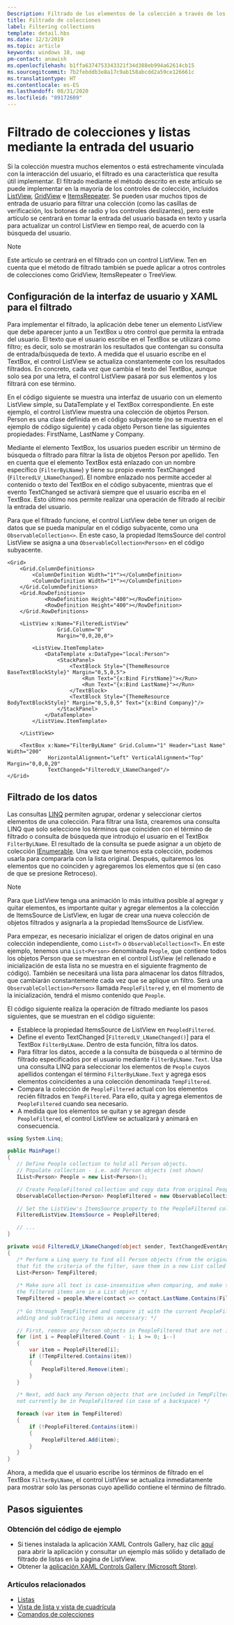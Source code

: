 ```yaml
---
Description: Filtrado de los elementos de la colección a través de los datos proporcionados por el usuario.
title: Filtrado de colecciones
label: Filtering collections
template: detail.hbs
ms.date: 12/3/2019
ms.topic: article
keywords: windows 10, uwp
pm-contact: anawish
ms.openlocfilehash: b1ffa6374753343321f34d388eb994a62614cb15
ms.sourcegitcommit: 7b2febddb3e8a17c9ab158abcdd2a59ce126661c
ms.translationtype: HT
ms.contentlocale: es-ES
ms.lasthandoff: 08/31/2020
ms.locfileid: "89172609"
---
```

# <a name="filtering-collections-and-lists-through-user-input"></a>Filtrado de colecciones y listas mediante la entrada del usuario
Si la colección muestra muchos elementos o está estrechamente vinculada con la interacción del usuario, el filtrado es una característica que resulta útil implementar. El filtrado mediante el método descrito en este artículo se puede implementar en la mayoría de los controles de colección, incluidos [ListView](/uwp/api/Windows.UI.Xaml.Controls.ListView), [GridView](/uwp/api/windows.ui.xaml.controls.gridview) e [ItemsRepeater](/uwp/api/microsoft.ui.xaml.controls.itemsrepeater?view=winui-2.2). Se pueden usar muchos tipos de entrada de usuario para filtrar una colección (como las casillas de verificación, los botones de radio y los controles deslizantes), pero este artículo se centrará en tomar la entrada del usuario basada en texto y usarla para actualizar un control ListView en tiempo real, de acuerdo con la búsqueda del usuario. 

> [!NOTE]
> Este artículo se centrará en el filtrado con un control ListView. Ten en cuenta que el método de filtrado también se puede aplicar a otros controles de colecciones como GridView, ItemsRepeater o TreeView.

## <a name="setting-up-the-ui-and-xaml-for-filtering"></a>Configuración de la interfaz de usuario y XAML para el filtrado
Para implementar el filtrado, la aplicación debe tener un elemento ListView que debe aparecer junto a un TextBox u otro control que permita la entrada del usuario. El texto que el usuario escribe en el TextBox se utilizará como filtro; es decir, solo se mostrarán los resultados que contengan su consulta de entrada/búsqueda de texto. A medida que el usuario escribe en el TextBox, el control ListView se actualiza constantemente con los resultados filtrados. En concreto, cada vez que cambia el texto del TextBox, aunque solo sea por una letra, el control ListView pasará por sus elementos y los filtrará con ese término.

En el código siguiente se muestra una interfaz de usuario con un elemento ListView simple, su DataTemplate y el TextBox correspondiente. En este ejemplo, el control ListView muestra una colección de objetos Person. Person es una clase definida en el código subyacente (no se muestra en el ejemplo de código siguiente) y cada objeto Person tiene las siguientes propiedades: FirstName, LastName y Company.

Mediante el elemento TextBox, los usuarios pueden escribir un término de búsqueda o filtrado para filtrar la lista de objetos Person por apellido. Ten en cuenta que el elemento TextBox está enlazado con un nombre específico (`FilterByLName`) y tiene su propio evento TextChanged (`FilteredLV_LNameChanged`). El nombre enlazado nos permite acceder al contenido o texto del TextBox en el código subyacente, mientras que el evento TextChanged se activará siempre que el usuario escriba en el TextBox. Esto último nos permite realizar una operación de filtrado al recibir la entrada del usuario. 

Para que el filtrado funcione, el control ListView debe tener un origen de datos que se pueda manipular en el código subyacente, como una `ObservableCollection<>`. En este caso, la propiedad ItemsSource del control ListView se asigna a una `ObservableCollection<Person>` en el código subyacente. 

```xaml
<Grid>
    <Grid.ColumnDefinitions>
        <ColumnDefinition Width="1*"></ColumnDefinition>
        <ColumnDefinition Width="1*"></ColumnDefinition>
    </Grid.ColumnDefinitions>
    <Grid.RowDefinitions>
            <RowDefinition Height="400"></RowDefinition>
            <RowDefinition Height="400"></RowDefinition>
    </Grid.RowDefinitions>

    <ListView x:Name="FilteredListView"
                Grid.Column="0"
                Margin="0,0,20,0">

        <ListView.ItemTemplate>
            <DataTemplate x:DataType="local:Person">
                <StackPanel>
                    <TextBlock Style="{ThemeResource BaseTextBlockStyle}" Margin="0,5,0,5">
                        <Run Text="{x:Bind FirstName}"></Run>
                        <Run Text="{x:Bind LastName}"></Run>
                    </TextBlock>
                    <TextBlock Style="{ThemeResource BodyTextBlockStyle}" Margin="0,5,0,5" Text="{x:Bind Company}"/>
                </StackPanel>
            </DataTemplate>
        </ListView.ItemTemplate>

    </ListView>

    <TextBox x:Name="FilterByLName" Grid.Column="1" Header="Last Name" Width="200"
             HorizontalAlignment="Left" VerticalAlignment="Top" Margin="0,0,0,20"
             TextChanged="FilteredLV_LNameChanged"/>
</Grid>
```
## <a name="filtering-the-data"></a>Filtrado de los datos
Las consultas [LINQ](/dotnet/csharp/programming-guide/concepts/linq/introduction-to-linq-queries) permiten agrupar, ordenar y seleccionar ciertos elementos de una colección. Para filtrar una lista, crearemos una consulta LINQ que solo seleccione los términos que coinciden con el término de filtrado o consulta de búsqueda que introdujo el usuario en el TextBox `FilterByLName`. El resultado de la consulta se puede asignar a un objeto de colección [IEnumerable<T>](/dotnet/api/system.collections.generic.ienumerable-1). Una vez que tenemos esta colección, podemos usarla para compararla con la lista original. Después, quitaremos los elementos que no coinciden y agregaremos los elementos que sí (en caso de que se presione Retroceso).

> [!NOTE]
> Para que ListView tenga una animación lo más intuitiva posible al agregar y quitar elementos, es importante quitar y agregar elementos a la colección de ItemsSource de ListView, en lugar de crear una nueva colección de objetos filtrados y asignarla a la propiedad ItemsSource de ListView.

Para empezar, es necesario inicializar el origen de datos original en una colección independiente, como `List<T>` o `ObservableCollection<T>`. En este ejemplo, tenemos una `List<Person>` denominada `People`, que contiene todos los objetos Person que se muestran en el control ListView (el rellenado e inicialización de esta lista no se muestra en el siguiente fragmento de código). También se necesitará una lista para almacenar los datos filtrados, que cambiarán constantemente cada vez que se aplique un filtro. Será una `ObservableCollection<Person>` llamada `PeopleFiltered` y, en el momento de la inicialización, tendrá el mismo contenido que `People`.
 
El código siguiente realiza la operación de filtrado mediante los pasos siguientes, que se muestran en el código siguiente:
 - Establece la propiedad ItemsSource de ListView en `PeopledFiltered`. 
 - Define el evento TextChanged [`FilteredLV_LNameChanged()`] para el TextBox `FilterByLName`. Dentro de esta función, filtra los datos.
 - Para filtrar los datos, accede a la consulta de búsqueda o al término de filtrado especificados por el usuario mediante `FilterByLName.Text`. Usa una consulta LINQ para seleccionar los elementos de `People` cuyos apellidos contengan el término `FilterByLName.Text` y agrega esos elementos coincidentes a una colección denominada `TempFiltered`.
 - Compara la colección de `PeopleFiltered` actual con los elementos recién filtrados en `TempFiltered`. Para ello, quita y agrega elementos de `PeopleFiltered` cuando sea necesario.
 - A medida que los elementos se quitan y se agregan desde `PeopleFiltered`, el control ListView se actualizará y animará en consecuencia.

 ```csharp
using System.Linq;

public MainPage()
{
    // Define People collection to hold all Person objects. 
    // Populate collection - i.e. add Person objects (not shown)
    IList<Person> People = new List<Person>();

    // Create PeopleFiltered collection and copy data from original People collection
    ObservableCollection<Person> PeopleFiltered = new ObservableCollection<Person>(People);

    // Set the ListView's ItemsSource property to the PeopleFiltered collection
    FilteredListView.ItemsSource = PeopleFiltered;

    // ... 
}

private void FilteredLV_LNameChanged(object sender, TextChangedEventArgs e)
{
    /* Perform a Linq query to find all Person objects (from the original People collection)
    that fit the criteria of the filter, save them in a new List called TempFiltered. */
    List<Person> TempFiltered;
    
    /* Make sure all text is case-insensitive when comparing, and make sure 
    the filtered items are in a List object */
    TempFiltered = people.Where(contact => contact.LastName.Contains(FilterByLName.Text, StringComparison.InvariantCultureIgnoreCase)).ToList();
    
    /* Go through TempFiltered and compare it with the current PeopleFiltered collection,
    adding and subtracting items as necessary: */

    // First, remove any Person objects in PeopleFiltered that are not in TempFiltered
    for (int i = PeopleFiltered.Count - 1; i >= 0; i--)
    {
        var item = PeopleFiltered[i];
        if (!TempFiltered.Contains(item))
        {
            PeopleFiltered.Remove(item);
        }
    }

    /* Next, add back any Person objects that are included in TempFiltered and may 
    not currently be in PeopleFiltered (in case of a backspace) */

    foreach (var item in TempFiltered)
    {
        if (!PeopleFiltered.Contains(item))
        {
            PeopleFiltered.Add(item);
        }
    }
}
 ```

Ahora, a medida que el usuario escribe los términos de filtrado en el TextBox `FilterByLName`, el control ListView se actualiza inmediatamente para mostrar solo las personas cuyo apellido contiene el término de filtrado.

## <a name="next-steps"></a>Pasos siguientes

### <a name="get-the-sample-code"></a>Obtención del código de ejemplo
- Si tienes instalada la aplicación XAML Controls Gallery</strong>, haz clic [aquí](xamlcontrolsgallery:/item/ListView) para abrir la aplicación y consultar un ejemplo más sólido y detallado de filtrado de listas en la página de ListView.
- Obtener la [aplicación XAML Controls Gallery (Microsoft Store)](https://www.microsoft.com/store/productId/9MSVH128X2ZT).

### <a name="related-articles"></a>Artículos relacionados
- [Listas](lists.md)
- [Vista de lista y vista de cuadrícula](listview-and-gridview.md)
- [Comandos de colecciones](collection-commanding.md)